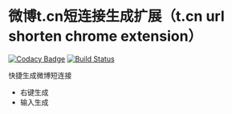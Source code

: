# 微博t.cn短连接生成扩展（t.cn url shorten chrome extension）

[![Codacy Badge](https://api.codacy.com/project/badge/Grade/6ef3c05ab41c4cdeaf8978c3918b182e)](https://app.codacy.com/manual/pythias/shorten-extension?utm_source=github.com&utm_medium=referral&utm_content=pythias/shorten-extension&utm_campaign=Badge_Grade_Dashboard)
[![Build Status](https://travis-ci.org/pythias/shorten-extension.svg?branch=master)](https://travis-ci.org/pythias/shorten-extension)

快捷生成微博短连接

- 右键生成
- 输入生成
